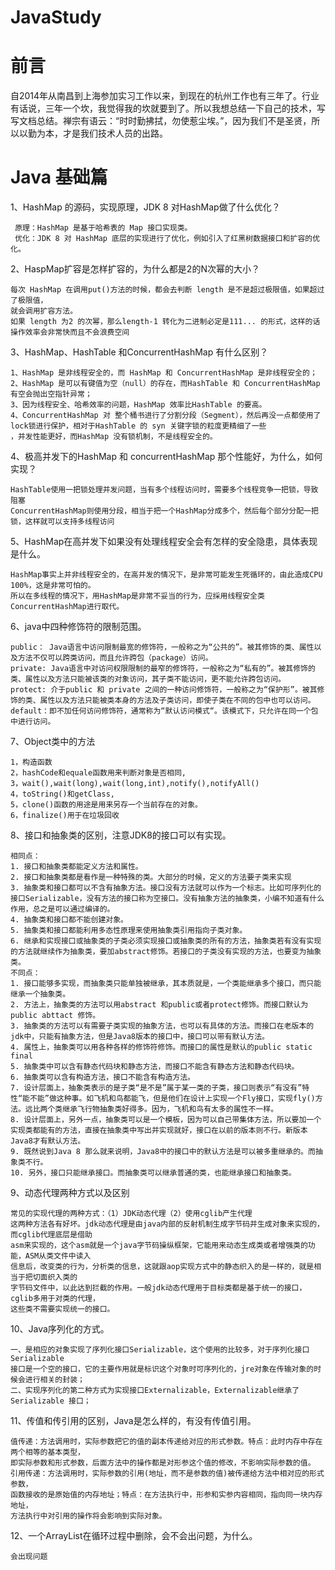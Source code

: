 # JavaStudy

# 前言

</p>
 自2014年从南昌到上海参加实习工作以来，到现在的杭州工作也有三年了。行业有话说，三年一个坎，我觉得我的坎就要到了。所以我想总结一下自己的技术，写写文档总结。禅宗有语云：“时时勤拂拭，勿使惹尘埃。”，因为我们不是圣贤，所以以勤为本，才是我们技术人员的出路。
 </p>

# Java 基础篇


 1、HashMap 的源码，实现原理，JDK 8 对HashMap做了什么优化？


```
 原理：HashMap 是基于哈希表的 Map 接口实现类。
 优化：JDK 8 对 HashMap 底层的实现进行了优化，例如引入了红黑树数据接口和扩容的优化。
```


2、HaspMap扩容是怎样扩容的，为什么都是2的N次幂的大小？


```
每次 HashMap 在调用put()方法的时候，都会去判断 length 是不是超过极限值，如果超过了极限值，
就会调用扩容方法。
如果 length 为2 的次幂，那么length-1 转化为二进制必定是111... 的形式，这样的话操作效率会非常快而且不会浪费空间
```


3、HashMap、HashTable 和ConcurrentHashMap 有什么区别？


```
1、HashMap 是非线程安全的，而 HashMap 和 ConcurrentHashMap 是非线程安全的；
2、HashMap 是可以有键值为空（null）的存在，而HashTable 和 ConcurrentHashMap 有空会抛出空指针异常；
3、因为线程安全、哈希效率的问题，HashMap 效率比HashTable 的要高。
4、ConcurrentHashMap 对 整个桶书进行了分割分段（Segment），然后再没一点都使用了lock锁进行保护，相对于HashTable 的 syn 关键字锁的粒度更精细了一些
，并发性能更好，而HashMap 没有锁机制，不是线程安全的。
```
4、极高并发下的HashMap 和 concurrentHashMap 那个性能好，为什么，如何实现？

```
HashTable使用一把锁处理并发问题，当有多个线程访问时，需要多个线程竞争一把锁，导致阻塞
ConcurrentHashMap则使用分段，相当于把一个HashMap分成多个，然后每个部分分配一把锁，这样就可以支持多线程访问
```
5、HashMap在高并发下如果没有处理线程安全会有怎样的安全隐患，具体表现是什么。

```
HashMap事实上并非线程安全的，在高并发的情况下，是非常可能发生死循环的，由此造成CPU 100%，这是非常可怕的。
所以在多线程的情况下，用HashMap是非常不妥当的行为，应採用线程安全类ConcurrentHashMap进行取代。
```
6、java中四种修饰符的限制范围。
```
public： Java语言中访问限制最宽的修饰符，一般称之为“公共的”。被其修饰的类、属性以及方法不仅可以跨类访问，而且允许跨包（package）访问。
private: Java语言中对访问权限限制的最窄的修饰符，一般称之为“私有的”。被其修饰的类、属性以及方法只能被该类的对象访问，其子类不能访问，更不能允许跨包访问。
protect: 介于public 和 private 之间的一种访问修饰符，一般称之为“保护形”。被其修饰的类、属性以及方法只能被类本身的方法及子类访问，即使子类在不同的包中也可以访问。
default：即不加任何访问修饰符，通常称为“默认访问模式“。该模式下，只允许在同一个包中进行访问。
```
7、Object类中的方法
```
1，构造函数
2，hashCode和equale函数用来判断对象是否相同,
3，wait(),wait(long),wait(long,int),notify(),notifyAll()
4，toString()和getClass,
5，clone()函数的用途是用来另存一个当前存在的对象。
6，finalize()用于在垃圾回收
```
8、接口和抽象类的区别，注意JDK8的接口可以有实现。
```
相同点：
1. 接口和抽象类都能定义方法和属性。
2. 接口和抽象类都是看作是一种特殊的类。大部分的时候，定义的方法要子类来实现
3. 抽象类和接口都可以不含有抽象方法。接口没有方法就可以作为一个标志。比如可序列化的接口Serializable，没有方法的接口称为空接口。没有抽象方法的抽象类，小编不知道有什么作用，总之是可以通过编译的。
4. 抽象类和接口都不能创建对象。
5. 抽象类和接口都能利用多态性原理来使用抽象类引用指向子类对象。
6. 继承和实现接口或抽象类的子类必须实现接口或抽象类的所有的方法，抽象类若有没有实现的方法就继续作为抽象类，要加abstract修饰。若接口的子类没有实现的方法，也要变为抽象类。
不同点：
1. 接口能够多实现，而抽象类只能单独被继承，其本质就是，一个类能继承多个接口，而只能继承一个抽象类。
2. 方法上，抽象类的方法可以用abstract 和public或者protect修饰。而接口默认为public abttact 修饰。
3. 抽象类的方法可以有需要子类实现的抽象方法，也可以有具体的方法。而接口在老版本的jdk中，只能有抽象方法，但是Java8版本的接口中，接口可以带有默认方法。
4. 属性上，抽象类可以用各种各样的修饰符修饰。而接口的属性是默认的public static final
5. 抽象类中可以含有静态代码块和静态方法，而接口不能含有静态方法和静态代码块。
6. 抽象类可以含有构造方法，接口不能含有构造方法。
7. 设计层面上，抽象类表示的是子类“是不是”属于某一类的子类，接口则表示“有没有”特性“能不能”做这种事。如飞机和鸟都能飞，但是他们在设计上实现一个Fly接口，实现fly()方法。远比两个类继承飞行物抽象类好得多。因为，飞机和鸟有太多的属性不一样。
8. 设计层面上，另外一点，抽象类可以是一个模板，因为可以自己带集体方法，所以要加一个实现类都能有的方法，直接在抽象类中写出并实现就好，接口在以前的版本则不行。新版本Java8才有默认方法。
9. 既然说到Java 8 那么就来说明，Java8中的接口中的默认方法是可以被多重继承的。而抽象类不行。
10. 另外，接口只能继承接口。而抽象类可以继承普通的类，也能继承接口和抽象类。
```
9、动态代理两种方式以及区别
```
常见的实现代理的两种方式：（1）JDK动态代理（2）使用cglib产生代理
这两种方法各有好坏。jdk动态代理是由java内部的反射机制生成字节码并生成对象来实现的，而cglib代理底层是借助
asm来实现的，这个asm就是一个java字节码操纵框架，它能用来动态生成类或者增强类的功能，ASM从类文件中读入
信息后，改变类的行为，分析类的信息，这就跟aop实现方式中的静态织入的是一样的，就是相当于把切面织入类的
字节码文件中，以此达到拦截的作用。一般jdk动态代理用于目标类都是基于统一的接口，cglib多用于对类的代理，
这些类不需要实现统一的接口。
```
10、Java序列化的方式。
```
一、是相应的对象实现了序列化接口Serializable，这个使用的比较多，对于序列化接口Serializable
接口是一个空的接口，它的主要作用就是标识这个对象时可序列化的，jre对象在传输对象的时候会进行相关的封装；
二、实现序列化的第二种方式为实现接口Externalizable，Externalizable继承了Serializable 接口；
```
11、传值和传引用的区别，Java是怎么样的，有没有传值引用。
```
值传递：方法调用时，实际参数把它的值的副本传递给对应的形式参数。特点：此时内存中存在两个相等的基本类型，
即实际参数和形式参数，后面方法中的操作都是对形参这个值的修改，不影响实际参数的值。
引用传递：方法调用时，实际参数的引用(地址，而不是参数的值)被传递给方法中相对应的形式参数，
函数接收的是原始值的内存地址；特点：在方法执行中，形参和实参内容相同，指向同一块内存地址，
方法执行中对引用的操作将会影响到实际对象。
```
12、一个ArrayList在循环过程中删除，会不会出问题，为什么。
```
会出现问题
```
